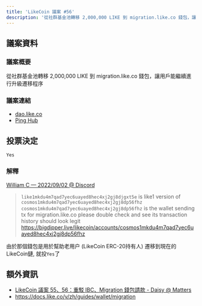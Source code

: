 ```yaml
---
title: 'LikeCoin 議案 #56'
description: '從社群基金池轉移 2,000,000 LIKE 到 migration.like.co 錢包，讓用戶能繼續進行升級遷移程序'
---
```


## 議案資料

### 議案概要
從社群基金池轉移 2,000,000 LIKE 到 migration.like.co 錢包，讓用戶能繼續進行升級遷移程序

### 議案連結
- [dao.like.co](https://dao.like.co/proposals/56)
- [Ping Hub](https://ping.pub/likecoin/gov/56)


## 投票決定
`Yes`

### 解釋
[William C — 2022/09/02 @ Discord](https://discord.com/channels/763001015712350231/796036074396844052/1015283155743281203)
> `like1mkdu4m7qad7yec6uayed8hec4xj2gj8djgxt5e` is like1 version of `cosmos1mkdu4m7qad7yec6uayed8hec4xj2gj8dp56fhz`
`cosmos1mkdu4m7qad7yec6uayed8hec4xj2gj8dp56fhz` is the wallet sending tx for migration.like.co
please double check and see its transaction history should look legit
https://bigdipper.live/likecoin/accounts/cosmos1mkdu4m7qad7yec6uayed8hec4xj2gj8dp56fhz

由於那個錢包是用於幫助老用户 (LikeCoin ERC-20持有人) 遷移到現在的LikeCoin鏈, 就投`Yes`了  


## 額外資訊
- [LikeCoin 議案 55、56：重駁 IBC、Migration 錢包請款 - Daisy @ Matters](https://matters.news/@daisy/323928-like-coin-%E8%AD%B0%E6%A1%88-55-56-%E9%87%8D%E9%A7%81-ibc-migration-%E9%8C%A2%E5%8C%85%E8%AB%8B%E6%AC%BE-bafyreibdajgu646p2fsxqtt3xzy65pr4jodht5dniprexpcb33qjxj7lxy)
- https://docs.like.co/v/zh/guides/wallet/migration

